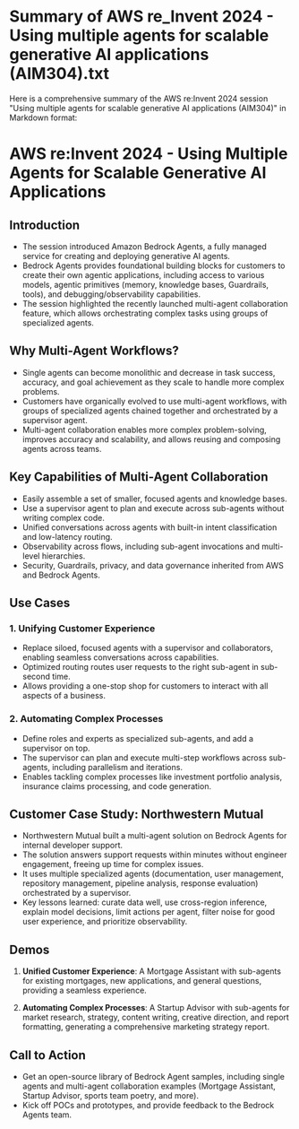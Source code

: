 # Summary of AWS re_Invent 2024 - Using multiple agents for scalable generative AI applications (AIM304).txt

Here is a comprehensive summary of the AWS re:Invent 2024 session "Using multiple agents for scalable generative AI applications (AIM304)" in Markdown format:

# AWS re:Invent 2024 - Using Multiple Agents for Scalable Generative AI Applications

## Introduction

- The session introduced Amazon Bedrock Agents, a fully managed service for creating and deploying generative AI agents.
- Bedrock Agents provides foundational building blocks for customers to create their own agentic applications, including access to various models, agentic primitives (memory, knowledge bases, Guardrails, tools), and debugging/observability capabilities.
- The session highlighted the recently launched multi-agent collaboration feature, which allows orchestrating complex tasks using groups of specialized agents.

## Why Multi-Agent Workflows?

- Single agents can become monolithic and decrease in task success, accuracy, and goal achievement as they scale to handle more complex problems.
- Customers have organically evolved to use multi-agent workflows, with groups of specialized agents chained together and orchestrated by a supervisor agent.
- Multi-agent collaboration enables more complex problem-solving, improves accuracy and scalability, and allows reusing and composing agents across teams.

## Key Capabilities of Multi-Agent Collaboration

- Easily assemble a set of smaller, focused agents and knowledge bases.
- Use a supervisor agent to plan and execute across sub-agents without writing complex code.
- Unified conversations across agents with built-in intent classification and low-latency routing.
- Observability across flows, including sub-agent invocations and multi-level hierarchies.
- Security, Guardrails, privacy, and data governance inherited from AWS and Bedrock Agents.

## Use Cases

### 1. Unifying Customer Experience

- Replace siloed, focused agents with a supervisor and collaborators, enabling seamless conversations across capabilities.
- Optimized routing routes user requests to the right sub-agent in sub-second time.
- Allows providing a one-stop shop for customers to interact with all aspects of a business.

### 2. Automating Complex Processes

- Define roles and experts as specialized sub-agents, and add a supervisor on top.
- The supervisor can plan and execute multi-step workflows across sub-agents, including parallelism and iterations.
- Enables tackling complex processes like investment portfolio analysis, insurance claims processing, and code generation.

## Customer Case Study: Northwestern Mutual

- Northwestern Mutual built a multi-agent solution on Bedrock Agents for internal developer support.
- The solution answers support requests within minutes without engineer engagement, freeing up time for complex issues.
- It uses multiple specialized agents (documentation, user management, repository management, pipeline analysis, response evaluation) orchestrated by a supervisor.
- Key lessons learned: curate data well, use cross-region inference, explain model decisions, limit actions per agent, filter noise for good user experience, and prioritize observability.

## Demos

1. **Unified Customer Experience**: A Mortgage Assistant with sub-agents for existing mortgages, new applications, and general questions, providing a seamless experience.

2. **Automating Complex Processes**: A Startup Advisor with sub-agents for market research, strategy, content writing, creative direction, and report formatting, generating a comprehensive marketing strategy report.

## Call to Action

- Get an open-source library of Bedrock Agent samples, including single agents and multi-agent collaboration examples (Mortgage Assistant, Startup Advisor, sports team poetry, and more).
- Kick off POCs and prototypes, and provide feedback to the Bedrock Agents team.